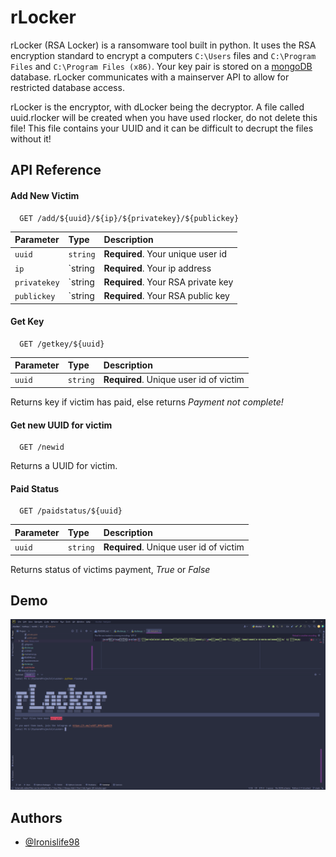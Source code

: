 
# rLocker

rLocker (RSA Locker) is a ransomware tool built in python. It uses the RSA encryption standard to encrypt a computers `C:\Users` files and `C:\Program Files` and `C:\Program Files (x86)`. Your key pair is stored on a [mongoDB](https://www.mongodb.com) database. rLocker communicates with a mainserver API to allow for restricted database access.

rLocker is the encryptor, with dLocker being the decryptor. A file called uuid.rlocker will be created when you have used rlocker, do not delete this file! This file
contains your UUID and it can be difficult to decrupt the files without it!

## API Reference

#### Add New Victim

```http
  GET /add/${uuid}/${ip}/${privatekey}/${publickey}
```

| Parameter | Type     | Description                |
| :-------- | :------- | :------------------------- |
| `uuid` | `string` | **Required**. Your unique user id |
| `ip`   | `string  | **Required**. Your ip address |
| `privatekey`   | `string  | **Required**. Your RSA private key |
| `publickey`   | `string  | **Required**. Your RSA public key |


#### Get Key

```http
  GET /getkey/${uuid}
```

| Parameter | Type     | Description                       |
| :-------- | :------- | :-------------------------------- |
| `uuid`      | `string` | **Required**. Unique user id of victim |

Returns key if victim has paid, else returns *Payment not complete!*

#### Get new UUID for victim
```http
  GET /newid
```

Returns a UUID for victim.

#### Paid Status

```http
  GET /paidstatus/${uuid}
```

| Parameter | Type     | Description                       |
| :-------- | :------- | :-------------------------------- |
| `uuid`      | `string` | **Required**. Unique user id of victim |

Returns status of victims payment, *True* or *False*

## Demo

![rLocker Demo](https://github.com/Ironislife98/rLocker/blob/b18a457e20b7398f76e07198fbc6b4b557a78e37/Images/demo.png?raw=true "rLocker Demo")


## Authors

- [@Ironislife98](https://www.github.com/Ironislife98)

